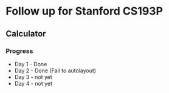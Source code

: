 # Follow up for Stanford CS193P


## Calculator

### Progress


* Day 1 - Done
* Day 2 - Done (Fail to autolayout)
* Day 3 - not yet
* Day 4 - not yet
